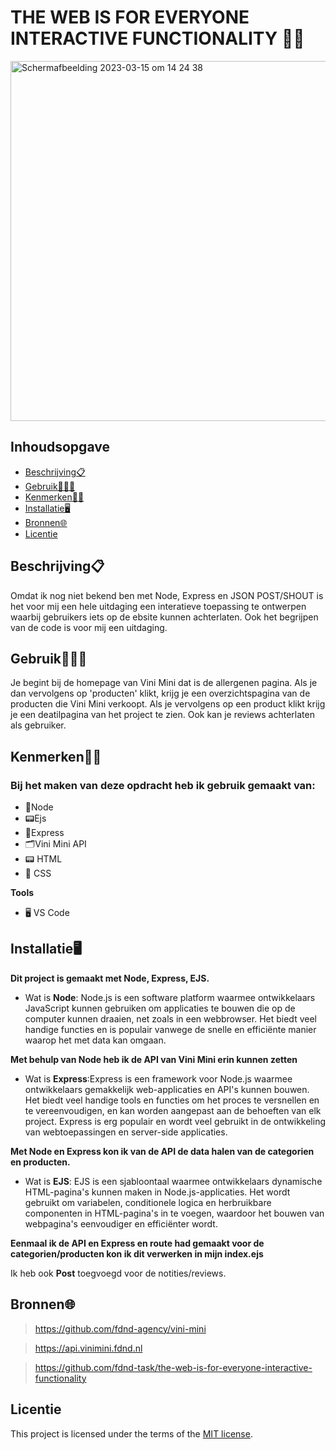  # **THE WEB IS FOR EVERYONE INTERACTIVE FUNCTIONALITY 🥚🥜**

<img width="576" alt="Schermafbeelding 2023-03-15 om 14 24 38" src="https://user-images.githubusercontent.com/112856019/225322066-1bba6075-7eb0-46a2-a834-871628b38924.png">

## Inhoudsopgave

  * [Beschrijving📋](#beschrijving)
  * [Gebruik👩🏽‍💻](#gebruik)
  * [Kenmerken🧗‍♀️](#kenmerken)
  * [Installatie🖥️](#installatie)
  * [Bronnen🌐](#bronnen)
  * [Licentie](#licentie)

## Beschrijving📋
Omdat ik nog niet bekend ben met Node, Express en JSON POST/SHOUT is het voor mij een hele uitdaging een interatieve toepassing te ontwerpen waarbij gebruikers iets op de ebsite kunnen achterlaten. Ook het begrijpen van de code is voor mij een uitdaging.

## Gebruik👩🏽‍💻
Je begint bij de homepage van Vini Mini dat is de allergenen pagina. Als je dan vervolgens op 'producten' klikt, krijg je een overzichtspagina van de producten die Vini Mini verkoopt. Als je vervolgens op een product klikt krijg je een deatilpagina van het project te zien. Ook kan je reviews achterlaten als gebruiker.

## Kenmerken🧗‍♀️

### Bij het maken van deze opdracht heb ik gebruik gemaakt van:
* 🔌Node
* 📟Ejs
* 📡Express
* 🗂Vini Mini API
* 📟 HTML
* 🎨 CSS


**Tools**
* 🖥️ VS Code


## Installatie🖥️
**Dit project is gemaakt met Node, Express, EJS.**

* Wat is **Node**: Node.js is een software platform waarmee ontwikkelaars JavaScript kunnen gebruiken om applicaties te bouwen die op de computer kunnen draaien, net zoals in een webbrowser. Het biedt veel handige functies en is populair vanwege de snelle en efficiënte manier waarop het met data kan omgaan.

**Met behulp van Node heb ik de API van Vini Mini erin kunnen zetten**

* Wat is **Express**:Express is een framework voor Node.js waarmee ontwikkelaars gemakkelijk web-applicaties en API's kunnen bouwen. Het biedt veel handige tools en functies om het proces te versnellen en te vereenvoudigen, en kan worden aangepast aan de behoeften van elk project. Express is erg populair en wordt veel gebruikt in de ontwikkeling van webtoepassingen en server-side applicaties.

**Met Node en Express kon ik van de API de data halen van de categorien en producten.**

* Wat is **EJS**: EJS is een sjabloontaal waarmee ontwikkelaars dynamische HTML-pagina's kunnen maken in Node.js-applicaties. Het wordt gebruikt om variabelen, conditionele logica en herbruikbare componenten in HTML-pagina's in te voegen, waardoor het bouwen van webpagina's eenvoudiger en efficiënter wordt.

**Eenmaal ik de API en Express en route had gemaakt voor de categorien/producten kon ik dit verwerken in mijn index.ejs**

Ik heb ook **Post** toegvoegd voor de notities/reviews.
## Bronnen🌐
>https://github.com/fdnd-agency/vini-mini

>https://api.vinimini.fdnd.nl

>https://github.com/fdnd-task/the-web-is-for-everyone-interactive-functionality
## Licentie

This project is licensed under the terms of the [MIT license](./LICENSE).
